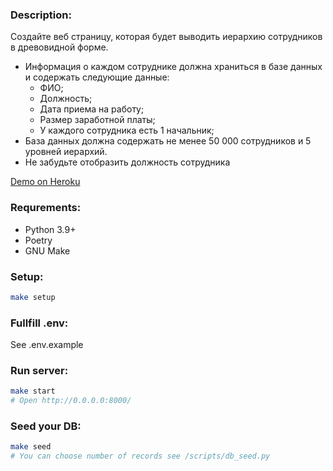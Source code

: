 ### Description:
Создайте веб страницу, которая будет выводить иерархию сотрудников в
древовидной форме.
* Информация о каждом сотруднике должна храниться в базе данных и
содержать следующие данные:
  * ФИО;
  * Должность;
  * Дата приема на работу;
  * Размер заработной платы;
  * У каждого сотрудника есть 1 начальник;
* База данных должна содержать не менее 50 000 сотрудников и 5 уровней
иерархий.
* Не забудьте отобразить должность сотрудника

[Demo on Heroku](https://obscure-garden-24670.herokuapp.com/)

### Requrements:
* Python 3.9+
* Poetry
* GNU Make

### Setup:
```bash
make setup
```
### Fullfill .env:
See .env.example

### Run server:
```bash
make start
# Open http://0.0.0.0:8000/
```
### Seed your DB:
```bash
make seed
# You can choose number of records see /scripts/db_seed.py
```
